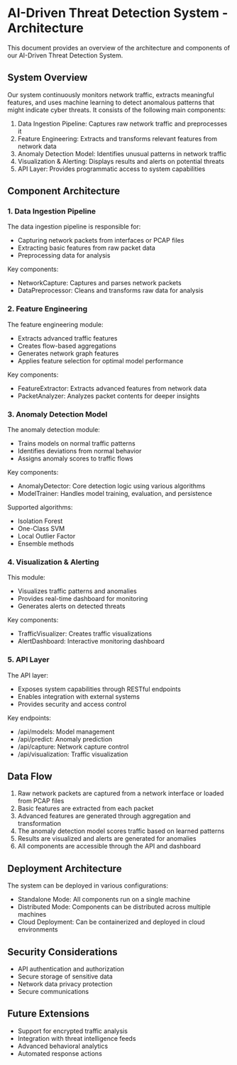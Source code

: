 # AI-Driven Threat Detection System - Architecture

This document provides an overview of the architecture and components of our AI-Driven Threat Detection System.

## System Overview

Our system continuously monitors network traffic, extracts meaningful features, and uses machine learning to detect anomalous patterns that might indicate cyber threats. It consists of the following main components:

1. Data Ingestion Pipeline: Captures raw network traffic and preprocesses it
2. Feature Engineering: Extracts and transforms relevant features from network data
3. Anomaly Detection Model: Identifies unusual patterns in network traffic
4. Visualization & Alerting: Displays results and alerts on potential threats
5. API Layer: Provides programmatic access to system capabilities

## Component Architecture

### 1. Data Ingestion Pipeline

The data ingestion pipeline is responsible for:
- Capturing network packets from interfaces or PCAP files
- Extracting basic features from raw packet data
- Preprocessing data for analysis

Key components:
- NetworkCapture: Captures and parses network packets
- DataPreprocessor: Cleans and transforms raw data for analysis

### 2. Feature Engineering

The feature engineering module:
- Extracts advanced traffic features
- Creates flow-based aggregations
- Generates network graph features
- Applies feature selection for optimal model performance

Key components:
- FeatureExtractor: Extracts advanced features from network data
- PacketAnalyzer: Analyzes packet contents for deeper insights

### 3. Anomaly Detection Model

The anomaly detection module:
- Trains models on normal traffic patterns
- Identifies deviations from normal behavior
- Assigns anomaly scores to traffic flows

Key components:
- AnomalyDetector: Core detection logic using various algorithms
- ModelTrainer: Handles model training, evaluation, and persistence

Supported algorithms:
- Isolation Forest
- One-Class SVM
- Local Outlier Factor
- Ensemble methods

### 4. Visualization & Alerting

This module:
- Visualizes traffic patterns and anomalies
- Provides real-time dashboard for monitoring
- Generates alerts on detected threats

Key components:
- TrafficVisualizer: Creates traffic visualizations
- AlertDashboard: Interactive monitoring dashboard

### 5. API Layer

The API layer:
- Exposes system capabilities through RESTful endpoints
- Enables integration with external systems
- Provides security and access control

Key endpoints:
- /api/models: Model management
- /api/predict: Anomaly prediction
- /api/capture: Network capture control
- /api/visualization: Traffic visualization

## Data Flow

1. Raw network packets are captured from a network interface or loaded from PCAP files
2. Basic features are extracted from each packet
3. Advanced features are generated through aggregation and transformation
4. The anomaly detection model scores traffic based on learned patterns
5. Results are visualized and alerts are generated for anomalies
6. All components are accessible through the API and dashboard

## Deployment Architecture

The system can be deployed in various configurations:
- Standalone Mode: All components run on a single machine
- Distributed Mode: Components can be distributed across multiple machines
- Cloud Deployment: Can be containerized and deployed in cloud environments

## Security Considerations

- API authentication and authorization
- Secure storage of sensitive data
- Network data privacy protection
- Secure communications

## Future Extensions

- Support for encrypted traffic analysis
- Integration with threat intelligence feeds
- Advanced behavioral analytics
- Automated response actions
